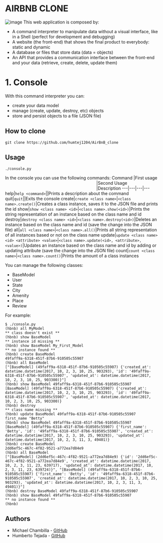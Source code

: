 # AIRBNB CLONE
![image](https://user-images.githubusercontent.com/73969861/156969348-4eb599dd-b1b1-4a64-a04a-e5a9f4e183da.png)
This web application is composed by:
* A command interpreter to manipulate data without a visual interface, like in a Shell (perfect for development and debugging)
* A website (the front-end) that shows the final product to everybody: static and dynamic
* A database or files that store data (data = objects)
* An API that provides a communication interface between the front-end and your data (retrieve, create, delete, update them)
# 1. Console
With this command interpreter you can:
* create your data model
* manage (create, update, destroy, etc) objects
* store and persist objects to a file (JSON file)
## How to clone
```
git clone https://github.com/humtej1204/AirBnB_clone
```
## Usage
```
./console.py
```
In the console you can use the following commands:
Command |First usage <img width=300/>|Second Usage <img width=300/>|Description
---|---|---|---
help|`help <command>`||Prints a description about the command
quit|`quit`||Exits the console
create|`create <class name>`|`<class name>.create()`|Creates a class instance, saves it to the JSON file and prints the id
show|`show <class name> <id>`|`<class name>.show(<id>)`|Prints the string representation of an instance based on the class name and id
destroy|`destroy <class name> <id>`|`<class name>.destroy(<id>)`|Deletes an instance based on the class name and id (save the change into the JSON file)
all|`all <class name>`|`<class name>.all()`|Prints all string representation of all instances based or not on the class name
update|`update <class name> <id> <attribute> <value>`|`<class name>.update(<id>, <attribute>, <value>)`|Updates an instance based on the class name and id by adding or updating attribute (save the change into the JSON file)
count|`count <class name>`|`<class name>.count()`|Prints the amount of a class instances

You can manage the following classes:
* BaseModel
* User
* State
* City
* Amenity
* Place
* Review

For example:
```
$ ./console.py
(hbnb) all MyModel
** class doesn't exist **
(hbnb) show BaseModel
** instance id missing **
(hbnb) show BaseModel My_First_Model
** no instance found **
(hbnb) create BaseModel
49faff9a-6318-451f-87b6-910505c55907
(hbnb) all BaseModel
["[BaseModel] (49faff9a-6318-451f-87b6-910505c55907) {'created_at': datetime.datetime(2017, 10, 2, 3, 10, 25, 903293), 'id': '49faff9a-6318-451f-87b6-910505c55907', 'updated_at': datetime.datetime(2017, 10, 2, 3, 10, 25, 903300)}"]
(hbnb) show BaseModel 49faff9a-6318-451f-87b6-910505c55907
[BaseModel] (49faff9a-6318-451f-87b6-910505c55907) {'created_at': datetime.datetime(2017, 10, 2, 3, 10, 25, 903293), 'id': '49faff9a-6318-451f-87b6-910505c55907', 'updated_at': datetime.datetime(2017, 10, 2, 3, 10, 25, 903300)}
(hbnb) destroy
** class name missing **
(hbnb) update BaseModel 49faff9a-6318-451f-87b6-910505c55907 first_name "Betty"
(hbnb) show BaseModel 49faff9a-6318-451f-87b6-910505c55907
[BaseModel] (49faff9a-6318-451f-87b6-910505c55907) {'first_name': 'Betty', 'id': '49faff9a-6318-451f-87b6-910505c55907', 'created_at': datetime.datetime(2017, 10, 2, 3, 10, 25, 903293), 'updated_at': datetime.datetime(2017, 10, 2, 3, 11, 3, 49401)}
(hbnb) create BaseModel
2dd6ef5c-467c-4f82-9521-a772ea7d84e9
(hbnb) all BaseModel
["[BaseModel] (2dd6ef5c-467c-4f82-9521-a772ea7d84e9) {'id': '2dd6ef5c-467c-4f82-9521-a772ea7d84e9', 'created_at': datetime.datetime(2017, 10, 2, 3, 11, 23, 639717), 'updated_at': datetime.datetime(2017, 10, 2, 3, 11, 23, 639724)}", "[BaseModel] (49faff9a-6318-451f-87b6-910505c55907) {'first_name': 'Betty', 'id': '49faff9a-6318-451f-87b6-910505c55907', 'created_at': datetime.datetime(2017, 10, 2, 3, 10, 25, 903293), 'updated_at': datetime.datetime(2017, 10, 2, 3, 11, 3, 49401)}"]
(hbnb) destroy BaseModel 49faff9a-6318-451f-87b6-910505c55907
(hbnb) show BaseModel 49faff9a-6318-451f-87b6-910505c55907
** no instance found **
(hbnb)
```
## Authors
* Michael Chambilla - [GitHub](https://github.com/Mcfreestyle)
* Humberto Tejada - [GitHub](https://github.com/humtej1204)
